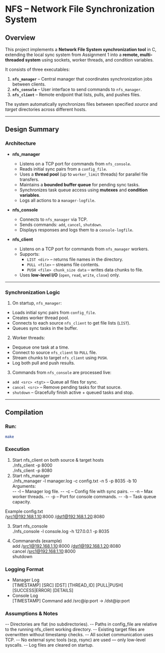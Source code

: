 # NFS – Network File Synchronization System

## Overview
This project implements a **Network File System synchronization tool** in C, extending the local sync system from Assignment 1 into a **remote, multi-threaded system** using sockets, worker threads, and condition variables.

It consists of three executables:

1. **`nfs_manager`** – Central manager that coordinates synchronization jobs between clients.  
2. **`nfs_console`** – User interface to send commands to `nfs_manager`.  
3. **`nfs_client`** – Remote endpoint that lists, pulls, and pushes files.

The system automatically synchronizes files between specified *source* and *target* directories across different hosts.

---

## Design Summary

### Architecture
- **nfs_manager**
  - Listens on a TCP port for commands from `nfs_console`.
  - Reads initial sync pairs from a `config_file`.
  - Uses a **thread pool** (up to `worker_limit` threads) for parallel file transfers.
  - Maintains a **bounded buffer queue** for pending sync tasks.
  - Synchronizes task queue access using **mutexes** and **condition variables**.
  - Logs all actions to a `manager-logfile`.

- **nfs_console**
  - Connects to `nfs_manager` via TCP.
  - Sends commands: `add`, `cancel`, `shutdown`.
  - Displays responses and logs them to a `console-logfile`.

- **nfs_client**
  - Listens on a TCP port for commands from `nfs_manager` workers.
  - Supports:
    - `LIST <dir>` – returns file names in the directory.
    - `PULL <file>` – streams file contents.
    - `PUSH <file> chunk_size data` – writes data chunks to file.
  - Uses **low-level I/O** (`open`, `read`, `write`, `close`) only.

---
### Synchronization Logic
1. On startup, `nfs_manager`:
 - Loads initial sync pairs from `config_file`.
 - Creates worker thread pool.
 - Connects to each source `nfs_client` to get file lists (`LIST`).
 - Queues sync tasks in the buffer.

2. Worker threads:
 - Dequeue one task at a time.
 - Connect to source `nfs_client` to `PULL` file.
 - Stream chunks to target `nfs_client` using `PUSH`.
 - Log both pull and push results.

3. Commands from `nfs_console` are processed live:
 - `add <src> <tgt>` – Queue all files for sync.
 - `cancel <src>` – Remove pending tasks for that source.
 - `shutdown` – Gracefully finish active + queued tasks and stop.
---
## Compilation

### Run:
```bash
make
```
### Execution
 1. Start nfs_client on both source & target hosts <br>
 ./nfs_client -p 8000 <br>
./nfs_client -p 8080 <br>
2. Start nfs_manager <br>
./nfs_manager -l manager.log -c config.txt -n 5 -p 8035 -b 10 <br>
Arguments: <br>
-- -l – Manager log file.
-- -c – Config file with sync pairs.
-- -n – Max worker threads.
-- -p – Port for console commands.
-- -b – Task queue capacity.

Example config.txt <br>
/src1@192.168.1.10:8000 /dst1@192.168.1.20:8080

3. Start nfs_console <br>
  ./nfs_console -l console.log -h 127.0.0.1 -p 8035

4. Commanands (example) <br>
add /src1@192.168.1.10:8000 /dst1@192.168.1.20:8080 <br>
cancel /src1@192.168.1.10:8000 <br>
shutdown <br>

### Logging Format
- Manager Log <br>
[TIMESTAMP] [SRC] [DST] [THREAD_ID] [PULL|PUSH] [SUCCESS|ERROR] [DETAILS] <br>
- Console Log <br> 
[TIMESTAMP] Command add /src@ip:port -> /dst@ip:port <br>

### Assumptions & Notes
-- Directories are flat (no subdirectories).
-- Paths in config_file are relative to the running nfs_client working directory.
-- Existing target files are overwritten without timestamp checks.
-- All socket communication uses TCP.
-- No external sync tools (scp, rsync) are used — only low-level syscalls.
-- Log files are cleared on startup.


